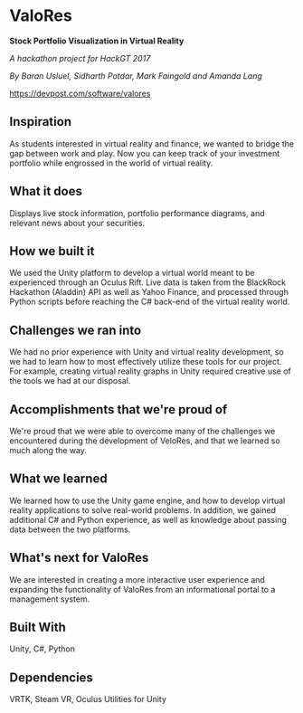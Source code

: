 # ValoRes

**Stock Portfolio Visualization in Virtual Reality**

*A hackathon project for HackGT 2017*

*By Baran Usluel, Sidharth Potdar, Mark Faingold and Amanda Lang*

https://devpost.com/software/valores

## Inspiration

As students interested in virtual reality and finance, we wanted to bridge the gap between work and play. Now you can keep track of your investment portfolio while engrossed in the world of virtual reality.

## What it does

Displays live stock information, portfolio performance diagrams, and relevant news about your securities.

## How we built it

We used the Unity platform to develop a virtual world meant to be experienced through an Oculus Rift. Live data is taken from the BlackRock Hackathon (Aladdin) API as well as Yahoo Finance, and processed through Python scripts before reaching the C# back-end of the virtual reality world.

## Challenges we ran into

We had no prior experience with Unity and virtual reality development, so we had to learn how to most effectively utilize these tools for our project. For example, creating virtual reality graphs in Unity required creative use of the tools we had at our disposal.

## Accomplishments that we're proud of

We're proud that we were able to overcome many of the challenges we encountered during the development of VeloRes, and that we learned so much along the way.

## What we learned

We learned how to use the Unity game engine, and how to develop virtual reality applications to solve real-world problems. In addition, we gained additional C# and Python experience, as well as knowledge about passing data between the two platforms.

## What's next for ValoRes

We are interested in creating a more interactive user experience and expanding the functionality of ValoRes from an informational portal to a management system.

## Built With

Unity, C#, Python

## Dependencies

VRTK, Steam VR, Oculus Utilities for Unity